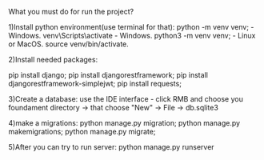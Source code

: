 What you must do for run the project?

1)Install python environment(use terminal for that):
    python -m venv venv; - Windows.
    venv\Scripts\activate - Windows.
    python3 -m venv venv; - Linux or MacOS.
    source venv/bin/activate.
    
2)Install needed packages:

pip install django;
pip install djangorestframework;
pip install djangorestframework-simplejwt;
pip install requests;

3)Create a database:
    use the IDE interface - click RMB and choose you foundament directory -> that choose "New" -> File -> db.sqlite3

4)make a migrations:
    python manage.py migration;
    python manage.py makemigrations;
    python manage.py migrate;
    
5)After you can try to run server:
    python manage.py runserver